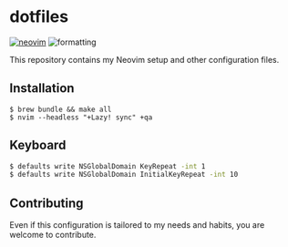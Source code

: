 # dotfiles

[![neovim](https://img.shields.io/badge/neovim-v10-509947)](https://neovim.io/) ![formatting](https://github.com/marcusandre/dotfiles/actions/workflows/lint.yml/badge.svg)

This repository contains my Neovim setup and other configuration files.

## Installation

```
$ brew bundle && make all
$ nvim --headless "+Lazy! sync" +qa
```

## Keyboard

```sh
$ defaults write NSGlobalDomain KeyRepeat -int 1
$ defaults write NSGlobalDomain InitialKeyRepeat -int 10
```

## Contributing

Even if this configuration is tailored to my needs and habits, you are welcome to contribute.
